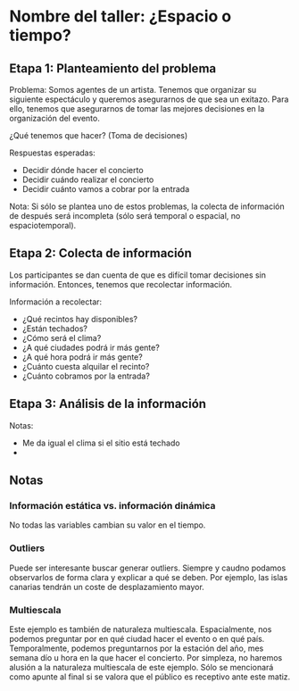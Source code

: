 # Nombre del taller: ¿Espacio o tiempo?

## Etapa 1: Planteamiento del problema
Problema:
Somos agentes de un artista.
Tenemos que organizar su siguiente espectáculo y queremos asegurarnos de que sea un exitazo.
Para ello, tenemos que asegurarnos de tomar las mejores decisiones en la organización del evento.

¿Qué tenemos que hacer? (Toma de decisiones)

Respuestas esperadas:
- Decidir dónde hacer el concierto 
- Decidir cuándo realizar el concierto
- Decidir cuánto vamos a cobrar por la entrada

Nota: Si sólo se plantea uno de estos problemas, la colecta de información de después será incompleta (sólo será temporal o espacial, no espaciotemporal).

## Etapa 2: Colecta de información
Los participantes se dan cuenta de que es difícil tomar decisiones sin información.
Entonces, tenemos que recolectar información.

Información a recolectar:
- ¿Qué recintos hay disponibles? 
- ¿Están techados?
- ¿Cómo será el clima?
- ¿A qué ciudades podrá ir más gente?
- ¿A qué hora podrá ir más gente?
- ¿Cuánto cuesta alquilar el recinto?
- ¿Cuánto cobramos por la entrada?


## Etapa 3: Análisis de la información

Notas:
- Me da igual el clima si el sitio está techado     
- 




## Notas

### Información estática vs. información dinámica
No todas las variables cambian su valor en el tiempo.

### Outliers
Puede ser interesante buscar generar outliers. Siempre y caudno podamos observarlos de forma clara y explicar a qué se deben. Por ejemplo, las islas canarias tendrán un coste de desplazamiento mayor.

### Multiescala
Este ejemplo es también de naturaleza multiescala. Espacialmente, nos podemos preguntar por en qué ciudad hacer el evento o en qué país. Temporalmente, podemos preguntarnos por la estación del año, mes semana dío u hora en la que hacer el concierto. Por simpleza, no haremos alusión a la naturaleza multiescala de este ejemplo. Sólo se mencionará como apunte al final si se valora que el público es receptivo ante este matiz.




